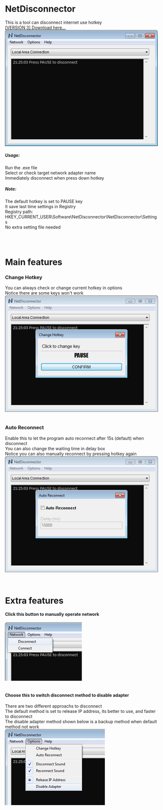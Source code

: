 # NetDisconnector
This is a tool can disconnect internet use hotkey<br>
[[VERSION 3] Download here...](https://github.com/Barracuda10/NetDisconnector/releases/download/1.2/NetDisconnector.exe)
<br>
![img](https://raw.githubusercontent.com/Barracuda10/others/master/NetDisconnector/netdisconnector_main.png?token=AHWAOFFFNR4TIK4XGH3ESJK6EESXA)
##### Usage:
Run the .exe file<br>
Select or check target network adapter name<br>
Immediately disconnect when press down hotkey<br>
##### Note:
The default hotkey is set to PAUSE key<br>
It save last time settings in Registry<br>
Registry path: HKEY_CURRENT_USER\Software\NetDisconnector\NetDisconnector\Settings<br>
No extra setting file needed<br>
<br>
<br>
<br>
# Main features
### Change Hotkey<br>
You can always check or change current hotkey in options<br>
Notice there are some keys won't work<br>
![img](https://raw.githubusercontent.com/Barracuda10/others/master/NetDisconnector/netdisconnector_feature_1.png)
<br>
<br>
### Auto Reconnect<br>
Enable this to let the program auto reconnect after 15s (default) when disconnect<br>
You can also change the waiting time in delay box<br>
Notice you can also manually reconnect by pressing hotkey again<br>
![img](https://raw.githubusercontent.com/Barracuda10/others/master/NetDisconnector/netdisconnector_feature_2.png)
<br>
<br>
<br>
# Extra features
#### Click this button to manually operate network<br>
![img](https://raw.githubusercontent.com/Barracuda10/others/master/NetDisconnector/netdisconnector_manul.png)
<br>
<br>
#### Choose this to switch disconnect method to disable adapter<br>
There are two different approachs to disconnect<br>
The default method is set to release IP address, its better to use, and faster to disconnect<br>
The disable adapter method shown below is a backup method when default method not work<br>
![img](https://raw.githubusercontent.com/Barracuda10/others/master/NetDisconnector/netdisconnector_method.png)
